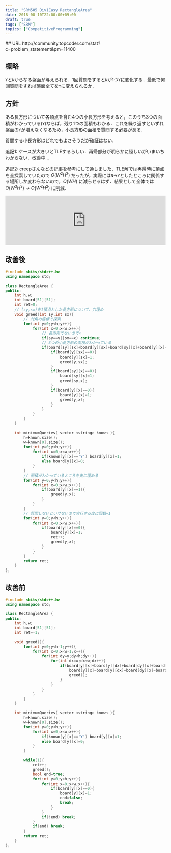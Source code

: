```yaml
---
title: "SRM505 Div1Easy RectangleArea"
date: 2018-08-10T22:00:00+09:00
draft: true
tags: ["SRM"]
topics: ["CompetitiveProgramming"]
---
```

<p><!--more--></p>
## URL
http://community.topcoder.com/stat?c=problem_statement&pm=11400

## 概略
`Y`と`N`からなる盤面が与えられる．1回質問をすると`N`が1つ`Y`に変化する．最低で何回質問をすれば盤面全てを`Y`に変えられるか．

## 方針
ある長方形について各頂点を含む4つの小長方形を考えると，このうち3つの面積がわかっている(`Y`)ならば，残り1つの面積もわかる．これを繰り返すといずれ盤面の`Y`が増えなくなるため，小長方形の面積を質問する必要がある．

質問する小長方形はどれでもよさそうだが確証はない．

追記1: ケースが大きいとTLEするらしい．再帰部分が明らかに怪しいがいまいちわからない．改善中…

追記2: creepさんなどの記事を参考にして通しました．TLE解では再帰時に頂点を全探索していたので $O(W^2H^2)$ だったが，実際には`N`→`Y`としたところに関係する場所しか変わらないので，$O(WH)$ に減らせるはず．結果として全体では $O(W^3H^3)$ → $O(W^2H^2)$ に削減．

<iframe class="hatenablogcard" style="width:100%;height:155px;max-width:680px;" title="Node.jsでテレビの映画放映情報をWebスクレイピングしてSlackに通知する" src="https://hatenablog-parts.com/embed?url=https://creep06.hatenablog.com/entry/2018/07/21/060000" width="300" height="150" frameborder="0" scrolling="no"></iframe>

## 改善後
```cpp
#include <bits/stdc++.h>
using namespace std;

class RectangleArea {
public:
    int h,w;
    int board[51][51];
    int ret=0;
    // (sy,sx)を1頂点とした長方形について、穴埋め
    void greed(int sy,int sx){
        // 対角の座標で探索
        for(int y=0;y<h;y++){
            for(int x=0;x<w;x++){
                // 長方形でないので×
                if(sy==y||sx==x) continue;
                // 3つの小長方形の面積がわかっている
                if(board[sy][sx]+board[y][sx]+board[sy][x]+board[y][x]==3){
                    if(board[y][sx]==0){
                        board[y][sx]=1;
                        greed(y,sx);
                    }
                    if(board[sy][x]==0){
                        board[sy][x]=1;
                        greed(sy,x);
                    }
                    if(board[y][x]==0){
                        board[y][x]=1;
                        greed(y,x);
                    }
                }
            }
        }
    }

    int minimumQueries( vector <string> known ){
        h=known.size();
        w=known[0].size();
        for(int y=0;y<h;y++){
            for(int x=0;x<w;x++){
                if(known[y][x]=='Y') board[y][x]=1;
                else board[y][x]=0;
            }
        }
        // 面積がわかっているところを先に埋める
        for(int y=0;y<h;y++){
            for(int x=0;x<w;x++){
                if(board[y][x]==1){
                    greed(y,x);
                }
            }
        }
        // 質問しないといけないので実行する度に回数+1
        for(int y=0;y<h;y++){
            for(int x=0;x<w;x++){
                if(board[y][x]==0){
                    board[y][x]=1;
                    ret++;
                    greed(y,x);
                }
            }
        }
        return ret;
    }
};
```

## 改善前
```cpp
#include <bits/stdc++.h>
using namespace std;

class RectangleArea {
public:
    int h,w;
    int board[51][51];
    int ret=-1;

    void greed(){
        for(int y=0;y<h-1;y++){
            for(int x=0;x<w-1;x++){
                for(int dy=y;dy<h;dy++){
                    for(int dx=x;dx<w;dx++){
                        if(board[y][x]+board[y][dx]+board[dy][x]+board[dy][dx]==3){
                            board[y][x]=board[y][dx]=board[dy][x]=board[dy][dx]=1;
                            greed();
                        }
                    }
                }
            }
        }
    }

    int minimumQueries( vector <string> known ){
        h=known.size();
        w=known[0].size();
        for(int y=0;y<h;y++){
            for(int x=0;x<w;x++){
                if(known[y][x]=='Y') board[y][x]=1;
                else board[y][x]=0;
            }
        }

        while(1){
            ret++;
            greed();
            bool end=true;
            for(int y=0;y<h;y++){
                for(int x=0;x<w;x++){
                    if(board[y][x]==0){
                        board[y][x]=1;
                        end=false;
                        break;
                    }
                }
                if(!end) break;
            }
            if(end) break;
        }
        return ret;
    }
};
```
